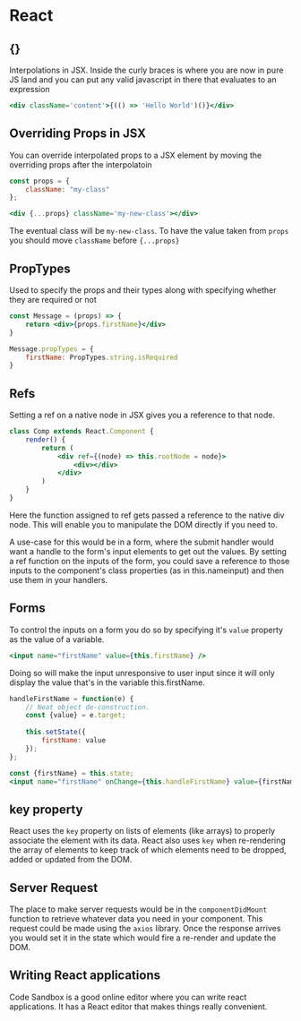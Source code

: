 # React 

## {}
Interpolations in JSX. Inside the curly braces is where you are now in pure JS land and you can put any valid javascript in there that evaluates to an expression

```jsx harmony
<div className='content'>{(() => 'Hello World')()}</div> 
```

## Overriding Props in JSX
You can override interpolated props to a JSX element by moving the overriding props after the interpolatoin

```jsx harmony
const props = {
    className: "my-class"
};

<div {...props} className='my-new-class'></div> 
```
The eventual class will be `my-new-class`. To have the value taken from `props` you should move `className` before `{...props}`

## PropTypes
Used to specify the props and their types along with specifying whether they are required or not

```jsx harmony
const Message = (props) => {
    return <div>{props.firstName}</div>
}

Message.propTypes = {
    firstName: PropTypes.string.isRequired
}
```

## Refs
Setting a ref on a native node in JSX gives you a reference to that node.

```jsx harmony
class Comp extends React.Component {
    render() {
        return (
            <div ref={(node) => this.rootNode = node}>
                <div></div>
            </div>
        )
    }
}
```
Here the function assigned to ref gets passed a reference to the native div node. This will enable you to manipulate the DOM directly if you need to.

A use-case for this would be in a form, where the submit handler would want a handle to the form's input elements to get out the values. By setting a ref function on the inputs of the form, you could save a reference to those inputs to the component's class properties (as in this.nameinput) and then use them in your handlers.

## Forms
To control the inputs on a form you do so by specifying it's `value` property as the value of a variable. 

```jsx harmony
<input name="firstName" value={this.firstName} />
``` 
Doing so will make the input unresponsive to user input since it will only display the value that's in the variable this.firstName.

```jsx harmony
handleFirstName = function(e) {
    // Neat object de-construction.
    const {value} = e.target;
    
    this.setState({
        firstName: value
    });
};

const {firstName} = this.state;
<input name="firstName" onChange={this.handleFirstName} value={firstName} /> 
```

## key property
React uses the `key` property on lists of elements (like arrays) to properly associate the element with its data. React also uses `key` when re-rendering the array of elements to keep track of which elements need to be dropped, added or updated from the DOM.

## Server Request
The place to make server requests would be in the `componentDidMount` function to retrieve whatever data you need in your component. 
This request could be made using the `axios` library. Once the response arrives you would set it in the state which would fire a re-render and update the DOM.

## Writing React applications
Code Sandbox is a good online editor where you can write react applications. It has a React editor that makes things really convenient.